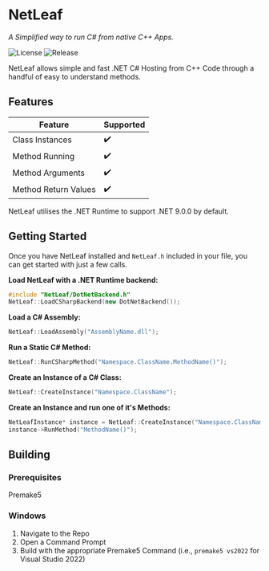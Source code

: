 # NetLeaf
*A Simplified way to run C# from native C++ Apps.*

![License](https://img.shields.io/badge/License-MIT-blue) ![Release](https://img.shields.io/badge/Release-V1.0.0-green)


NetLeaf allows simple and fast .NET C# Hosting from C++ Code through a handful of easy to understand methods.

## Features

| Feature            | Supported |
|--------------------|-----------|
| Class Instances     | ✔️         |
| Method Running     | ✔️         |
| Method Arguments   | ✔️         |
| Method Return Values | ✔️       |

NetLeaf utilises the .NET Runtime to support .NET 9.0.0 by default.

## Getting Started
Once you have NetLeaf installed and `NetLeaf.h` included in your file, you can get started with just a few calls.

**Load NetLeaf with a .NET Runtime backend:**
```C++
#include "NetLeaf/DotNetBackend.h"
NetLeaf::LoadCSharpBackend(new DotNetBackend());
```

**Load a C# Assembly:**
```C++
NetLeaf::LoadAssembly("AssemblyName.dll");
```

**Run a Static C# Method:**
```C++
NetLeaf::RunCSharpMethod("Namespace.ClassName.MethodName()");
```

**Create an Instance of a C# Class:**
```C++
NetLeaf::CreateInstance("Namespace.ClassName");
```

**Create an Instance and run one of it's Methods:**
```C++
NetLeafInstance* instance = NetLeaf::CreateInstance("Namespace.ClassName");
instance->RunMethod("MethodName()");
```

## Building

### Prerequisites
Premake5

### Windows
1. Navigate to the Repo
2. Open a Command Prompt
3. Build with the appropriate Premake5 Command (i.e., `premake5 vs2022` for Visual Studio 2022)
